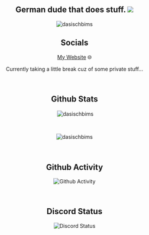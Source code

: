 <h2 align="center">German dude that does stuff. <img src="https://raw.githubusercontent.com/stevenrskelton/flag-icon/master/png/16/country-4x3/de.png"></h2>

<p align="center">
  <img src="https://komarev.com/ghpvc/?username=dasischbims&label=Profile%20views&color=0e75b6&style=flat" alt="dasischbims"/>
</p>
<h2 align="center">Socials</h2>
<p align="center">
  <p align="center"><a href="https://dasischbims.social/">My Website</a> 🌐</p>
  <p align="center">Currently taking a little break cuz of some private stuff...</p>
</p>

<br>
  <h2 align="center">Github Stats</h2>
<p align="center">&nbsp;<img align="center" src="https://github-readme-stats.vercel.app/api?username=dasischbims&show_icons=true&theme=dracula&locale=en" alt="dasischbims" /></p>

<br>

<p align="center"><img src="https://github-readme-stats.vercel.app/api/top-langs?username=dasischbims&show_icons=true&theme=dracula&locale=en&layout=compact" alt="dasischbims" /></p>
<br>
<p align="center">
 </h2>
<h2 align="center">Github Activity</h2>
</p>
<p align="center">
 <img src="https://activity-graph.herokuapp.com/graph?username=DasIschBims&theme=rogue" align="center" alt="Github Activity" />
</p>
<br>
<p align="center">
 <h2 align="center">
  Discord Status
 </h2>
</p>
 <p align="center">
 <img src="https://lanyard.cnrad.dev/api/337296708117594113" alt="Discord Status">
</p>
